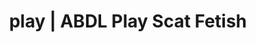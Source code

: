 ---
categories:
- NSFW Art
- Gender-Fluid
- Self-Pleasure
- Lingerie Art
- ASMR Porn
image: /assets/images/1747714275504.jpg
layout: post
schema:
  description: Premium adult content featuring Scat Fetish, ABDL Play. High-quality
    images with sensual themes.
  keywords:
  - NSFW Art
  - Nerdy Seduction
  - ABDL Play
  - Slow Burn
  - Tattooed Beauties
  - Digital Dominance
  - Scat Fetish
  name: 1747714275504 | Scat Fetish ABDL Play
  type: VisualArtwork
seo:
  description: Featured content with high-quality ABDL Play, Scat Fetish. HD images
    available.
  keywords: ABDL Play, Scat Fetish
  og_image: /assets/images/1747714275504.jpg
  schema_type: VisualArtwork
tags:
- '#play'
- Scat Fetish
- ABDL Play
title: play | ABDL Play Scat Fetish
---